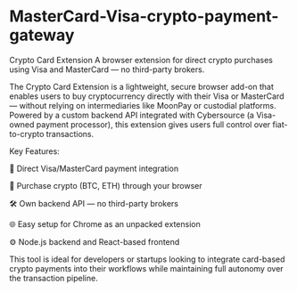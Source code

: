 # MasterCard-Visa-crypto-payment-gateway


Crypto Card Extension
A browser extension for direct crypto purchases using Visa and MasterCard — no third-party brokers.

The Crypto Card Extension is a lightweight, secure browser add-on that enables users to buy cryptocurrency directly with their Visa or MasterCard — without relying on intermediaries like MoonPay or custodial platforms. Powered by a custom backend API integrated with Cybersource (a Visa-owned payment processor), this extension gives users full control over fiat-to-crypto transactions.

Key Features:

🔐 Direct Visa/MasterCard payment integration

💸 Purchase crypto (BTC, ETH) through your browser

🛠 Own backend API — no third-party brokers

🌐 Easy setup for Chrome as an unpacked extension

⚙️ Node.js backend and React-based frontend

This tool is ideal for developers or startups looking to integrate card-based crypto payments into their workflows while maintaining full autonomy over the transaction pipeline.
